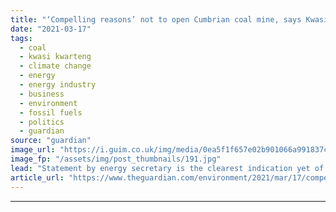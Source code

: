 ```yaml
---
title: "‘Compelling reasons’ not to open Cumbrian coal mine, says Kwasi Kwarteng"
date: "2021-03-17"
tags: 
  - coal
  - kwasi kwarteng
  - climate change
  - energy
  - energy industry
  - business
  - environment
  - fossil fuels
  - politics
  - guardian
source: "guardian"
image_url: "https://i.guim.co.uk/img/media/0ea5f1f657e02b901066a991837ca9b1e9fa592d/0_0_3500_2101/master/3500.jpg?width=460&quality=85&auto=format&fit=max&s=eb3a70429b913e835de8b987647cc7cf"
image_fp: "/assets/img/post_thumbnails/191.jpg"
lead: "Statement by energy secretary is the clearest indication yet of opposition within the governmentThere are “very compelling reasons” not to open a controversial planned coalmine in Cumbria, the business and energy secretary, Kwasi Kwarteng, said on We..."
article_url: "https://www.theguardian.com/environment/2021/mar/17/compelling-reasons-not-to-open-cumbrian-coal-mine-says-kwasi-kwarteng"
---
```


---
